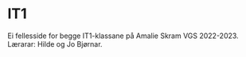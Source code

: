 # IT1
 Ei fellesside for begge IT1-klassane på Amalie Skram VGS 2022-2023.
 Lærarar: Hilde og Jo Bjørnar.